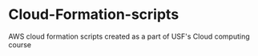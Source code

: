 # Cloud-Formation-scripts
AWS cloud formation scripts created as a part of USF's Cloud computing course 
